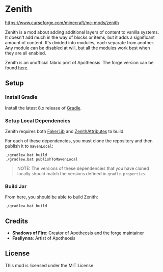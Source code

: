 # Zenith

https://www.curseforge.com/minecraft/mc-mods/zenith

Zenith is a mod about adding additional layers of content to vanilla systems. It doesn't add much in the way of blocks or items, but it adds a significant amount of content. It's divided into modules, each separate from another. Any module can be disabled at will, but all the modules work best when they are all enabled.

Zenith is an unofficial fabric port of Apotheosis. The forge version can be found [here](https://www.curseforge.com/minecraft/mc-mods/apotheosis).

## Setup

### Install Gradle

Install the latest 8.x release of [Gradle](https://gradle.org/install/).

### Setup Local Dependencies 

Zenith requires both [FakerLib](https://github.com/TheWinABagel/FakerLib) and [ZenithAttributes](https://github.com/TheWinABagel/ZenithAttributes) to build.

For each of these dependencies, you must clone the repository and then publish it to `mavenLocal`:

```
./gradlew.bat build
./gradlew.bat publishToMavenLocal
```

> NOTE: The versions of these dependencies that you have cloned locally should match the versions defined in `gradle.properties`.

### Build Jar

From here, you should be able to build Zenith:

```
./gradlew.bat build
```

## Credits

- **Shadows of Fire**: Creator of Apotheosis and the forge maintainer
- **Faellynna**: Artist of Apotheosis

## License

This mod is licensed under the MIT License
